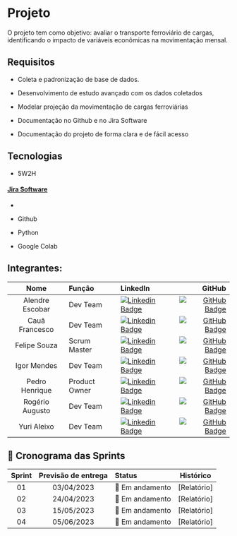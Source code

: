 # Projeto 

 O projeto tem como objetivo: avaliar o transporte ferroviário de cargas, identificando o impacto de variáveis econômicas na movimentação mensal.

 ## Requisitos 

 - Coleta e padronização de base de dados.

 - Desenvolvimento de estudo avançado com os dados coletados

 - Modelar projeção da movimentação de cargas ferroviárias

 - Documentação no Github e no Jira Software

 - Documentação do projeto de forma clara e de fácil acesso

 ## Tecnologias

 - 5W2H

#### [Jira Software][jra]
- [jra]:https://vsync.atlassian.net/
 - Github

 - Python

 - Google Colab

## Integrantes:

|    Nome     | Função    |      LinkedIn                |      GitHub    |
|:-----------: |:------|:----------------------------|---------------:|
| Alendre Escobar | Dev Team | [![Linkedin Badge](https://img.shields.io/badge/LinkedIn-0077B5?style=for-the-badge&logo=linkedin&logoColor=white)](https://www.linkedin.com) | [![GitHub Badge](https://img.shields.io/badge/GitHub-100000?style=for-the-badge&logo=github&logoColor=white)](https://github.com) |
| Cauã Francesco | Dev Team | [![Linkedin Badge](https://img.shields.io/badge/LinkedIn-0077B5?style=for-the-badge&logo=linkedin&logoColor=white)](https://www.linkedin.com) | [![GitHub Badge](https://img.shields.io/badge/GitHub-100000?style=for-the-badge&logo=github&logoColor=white)](https://github.com) | 
| Felipe Souza | Scrum Master | [![Linkedin Badge](https://img.shields.io/badge/LinkedIn-0077B5?style=for-the-badge&logo=linkedin&logoColor=white)](https://www.linkedin.com/in/felipe-souza-a101ab184/) | [![GitHub Badge](https://img.shields.io/badge/GitHub-100000?style=for-the-badge&logo=github&logoColor=white)](https://github.com) | 
| Igor Mendes | Dev Team | [![Linkedin Badge](https://img.shields.io/badge/LinkedIn-0077B5?style=for-the-badge&logo=linkedin&logoColor=white)](https://www.linkedin.com) | [![GitHub Badge](https://img.shields.io/badge/GitHub-100000?style=for-the-badge&logo=github&logoColor=white)](https://github.com) | 
| Pedro Henrique | Product Owner | [![Linkedin Badge](https://img.shields.io/badge/LinkedIn-0077B5?style=for-the-badge&logo=linkedin&logoColor=white)](https://www.linkedin.com/in/antiochus/) | [![GitHub Badge](https://img.shields.io/badge/GitHub-100000?style=for-the-badge&logo=github&logoColor=white)](https://github.com/Varkernes) |
| Rogério Augusto | Dev Team | [![Linkedin Badge](https://img.shields.io/badge/LinkedIn-0077B5?style=for-the-badge&logo=linkedin&logoColor=white)](https://www.linkedin.com/in/rog%C3%A9rio-augusto-85b115199/) | [![GitHub Badge](https://img.shields.io/badge/GitHub-100000?style=for-the-badge&logo=github&logoColor=white)](https://github.com/rogerin001) |
| Yuri Aleixo | Dev Team | [![Linkedin Badge](https://img.shields.io/badge/LinkedIn-0077B5?style=for-the-badge&logo=linkedin&logoColor=white)](https://www.linkedin.com/in/yuri-gon%C3%A7alves-aleixo-b645b2226/) | [![GitHub Badge](https://img.shields.io/badge/GitHub-100000?style=for-the-badge&logo=github&logoColor=white)](https://github.com/YuriAleixo) |

<span id="cronograma-das-sprints">

## 📆 Cronograma das Sprints

<div align="center">

| Sprint | Previsão de entrega | Status           | Histórico |
|:--:|:----------:|:-------------------|:-------------------------------------------------:|
| 01 | 03/04/2023 | 🚧 Em andamento    | [Relatório] |
| 02 | 24/04/2023 | 🚧 Em andamento    | [Relatório] |
| 03 | 15/05/2023 | 🚧 Em andamento | [Relatório] |
| 04 | 05/06/2023 | 🚧 Em andamento | [Relatório] |
